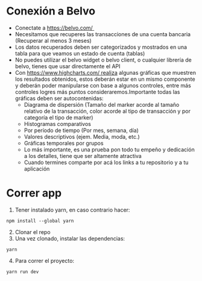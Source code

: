 # Conexión a Belvo
* Conectate a https://belvo.com/ 
* Necesitamos que recuperes las transacciones de una cuenta bancaria (Recuperar al menos 3 meses)
* Los datos recuperados deben ser categorizados y mostrados en una tabla para que veamos un estado de cuenta (tablas)
* No puedes utilizar el belvo widget o belvo client, o cualquier librería de belvo, tienes que usar directamente el API
* Con https://www.highcharts.com/ realiza algunas gráficas que muestren los resultados obtenidos, estos deberán estar en un mismo componente y deberán poder manipularse con base a algunos controles, entre más controles logres más puntos consideraremos.Importante todas las gráficas deben ser autocontenidas:
    * Diagrama de dispersión (Tamaño del marker acorde al tamaño relativo de la transacción, color acorde al tipo de transacción y por categoría el tipo de marker)
    * Histogramas comparativos
    * Por período de tiempo (Por mes, semana, día)
    * Valores descriptivos (ejem. Media, moda, etc.)
    * Gráficas temporales por grupos
    * Lo más importante, es una prueba pon todo tu empeño y dedicación a los detalles, tiene que ser altamente atractiva
    * Cuando termines comparte por acá los links a tu repositorio y a tu aplicación

# Correr app
1. Tener instalado yarn, en caso contrario hacer:
```
npm install --global yarn
```

2. Clonar el repo
3. Una vez clonado, instalar las dependencias:
```
yarn
```
4. Para correr el proyecto:
```
yarn run dev
```